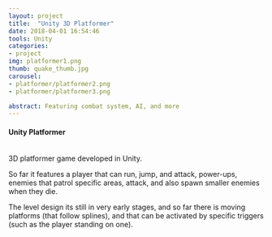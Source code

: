 ```yaml
---
layout: project
title:  "Unity 3D Platformer"
date: 2018-04-01 16:54:46
tools: Unity
categories:
- project
img: platformer1.png
thumb: quake_thumb.jpg
carousel:
- platformer/platformer2.png
- platformer/platformer3.png

abstract: Featuring combat system, AI, and more
---
```

#### Unity Platformer
<br>
3D platformer game developed in Unity.

So far it features a player that can run, jump, and attack, power-ups, enemies that patrol specific areas, attack, and also spawn smaller enemies when they die.

The level design its still in very early stages, and so far there is moving platforms (that follow splines), and that can be activated by specific triggers (such as the player standing on one).
